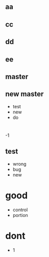 
## aa
## cc
## dd
## ee

## master
## new master
- test
- new
- do
# 
-1
## test
- wrong 
- bug
- new

# good
- control
- portion

# dont
- 1

